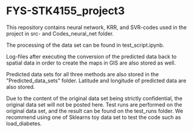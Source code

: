 # FYS-STK4155_project3

This repository contains neural network, KRR, and SVR-codes used in the project in src- and Codes_neural_net folder.

The processing of the data set can be found in test_script.ipynb.

Log-files after executing the conversion of the predicted data back to spatial data in order to create the maps in
GIS are also stored as well.

Predicted data sets for all three methods are also stored in the "Predicted_data_sets" folder. Latitude and longitude
of predicted data are also stored.

Due to the content of the original data set being strictly confidential, the original data set will 
not be posted here. Test runs are performed on the original data set, and the result can be found on
the test_runs folder. We recommend using one of Sklearns toy data set to test the code such as
load_diabetes. 

